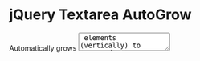 # jQuery Textarea AutoGrow

Automatically grows <textarea> elements (vertically) to accommodate its content. Has a minimum and maximum height and can trigger a callback when the size changes.

## Usage

```javascript
$('textarea').autoGrow({
     minHeight: 1,    // Min height (px), defaults to 1
     maxHeight: 1000, // Max height (px), defaults to 1000
     callback:  func  // Callback function, defaults to null
});
```

## Demo

Go to [oodavid.com/jQueryFaviconNotifier](http://oodavid.com/jQueryTextareaAutogrow/) (and read the source code).

![screenshot of it in action](http://oodavid.com/jQueryFaviconNotifier/screenshot.png)